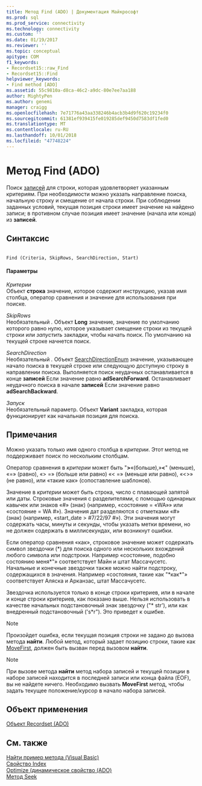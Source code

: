 ```yaml
---
title: Метод Find (ADO) | Документация Майкрософт
ms.prod: sql
ms.prod_service: connectivity
ms.technology: connectivity
ms.custom: ''
ms.date: 01/19/2017
ms.reviewer: ''
ms.topic: conceptual
apitype: COM
f1_keywords:
- Recordset15::raw_Find
- Recordset15::Find
helpviewer_keywords:
- Find method [ADO]
ms.assetid: 55c9810a-d8ca-46c2-a9dc-80e7ee7aa188
author: MightyPen
ms.author: genemi
manager: craigg
ms.openlocfilehash: 7e71776a43aa338246b4acb3b4d9f620c19234f0
ms.sourcegitcommit: 61381ef939415fe019285def9450d7583df1fed0
ms.translationtype: MT
ms.contentlocale: ru-RU
ms.lasthandoff: 10/01/2018
ms.locfileid: "47748224"
---
```

# <a name="find-method-ado"></a>Метод Find (ADO)
Поиск [записей](../../../ado/reference/ado-api/recordset-object-ado.md) для строки, которая удовлетворяет указанным критериям. При необходимости можно указать направление поиска, начальную строку и смещение от начала строки. При соблюдении заданных условий, текущая позиция строки имеет значение на найдено записи; в противном случае позиция имеет значение (начала или конца) из **записей**.  
  
## <a name="syntax"></a>Синтаксис  
  
```  
  
Find (Criteria, SkipRows, SearchDirection, Start)  
```  
  
#### <a name="parameters"></a>Параметры  
 *Критерии*  
 Объект **строка** значение, которое содержит инструкцию, указав имя столбца, оператор сравнения и значение для использования при поиске.  
  
 *SkipRows*  
 Необязательный *.* Объект **Long** значение, значение по умолчанию которого равно нулю, которое указывает смещение строки из текущей строки или *запустить* закладки, чтобы начать поиск. По умолчанию на текущей строке начнется поиск.  
  
 *SearchDirection*  
 Необязательный *.* Объект [SearchDirectionEnum](../../../ado/reference/ado-api/searchdirectionenum.md) значение, указывающее начало поиска в текущей строке или следующую доступную строку в направлении поиска. Выполняется поиск неудачных останавливается в конце **записей** Если значение равно **adSearchForward**. Останавливает неудачного поиска в начале **записей** Если значение равно **adSearchBackward**.  
  
 *Запуск*  
 Необязательный параметр. Объект **Variant** закладка, которая функционирует как начальная позиция для поиска.  
  
## <a name="remarks"></a>Примечания  
 Можно указать только имя одного столбца в *критерии*. Этот метод не поддерживает поиск по нескольким столбцам.  
  
 Оператор сравнения в *критерии* может быть "**>**«(больше),»**\<**" (меньше), «=» (равно), «> =» (больше или равно) «< =» (меньше или равно), «<>» (не равно), или «такие как» (сопоставление шаблонов).  
  
 Значение в *критерии* может быть строка, число с плавающей запятой или даты. Строковые значения с разделителями, с помощью одинарных кавычек или знаков «#» (знак) (например, «состояние = «WA»» или «состояние = WA #»). Значения дат разделяются с отметками «#» (знак) (например, «start_date > #7/22/97 #»). Эти значения могут содержать часы, минуты и секунды, чтобы указать метки времени, но не должен содержать в миллисекундах, или возникнут ошибки.  
  
 Если оператор сравнения «как», строковое значение может содержать символ звездочки (*) для поиска одного или нескольких вхождений любого символа или подстроки. Например «состояние, подобно состоянию меня\*"» соответствует Майн и штат Массачусетс. Начальные и конечные звездочки также можно найти подстроку, содержащихся в значения. Например «состояния, такие как "\*как\*"» соответствует Аляска и Арканзас, штат Массачусетс.  
  
 Звездочка используется только в конце строки критериев, или в начале и конце строки критериев, как показано выше. Нельзя использовать в качестве начальных подстановочный знак звездочку ("* str'), или как внедренный подстановочный ('s\*r"). Это приведет к ошибке.  
  
> [!NOTE]
>  Произойдет ошибка, если текущая позиция строки не задано до вызова метода **найти**. Любой метод, который задает позицию строки, такие как [MoveFirst](../../../ado/reference/ado-api/movefirst-movelast-movenext-and-moveprevious-methods-ado.md), должен быть вызван перед вызовом **найти**.  
  
> [!NOTE]
>  При вызове метода **найти** метод набора записей и текущей позиции в наборе записей находится в последней записи или конца файла (EOF), вы не найдете ничего. Необходимо вызвать **MoveFirst** метод, чтобы задать текущее положение/курсор в начало набора записей.  
  
## <a name="applies-to"></a>Объект применения  
 [Объект Recordset (ADO)](../../../ado/reference/ado-api/recordset-object-ado.md)  
  
## <a name="see-also"></a>См. также  
 [Найти пример метода (Visual Basic)](../../../ado/reference/ado-api/find-method-example-vb.md)   
 [Свойство Index](../../../ado/reference/ado-api/index-property.md)   
 [Optimize (динамическое свойство (ADO)](../../../ado/reference/ado-api/optimize-property-dynamic-ado.md)   
 [Метод Seek](../../../ado/reference/ado-api/seek-method.md)
